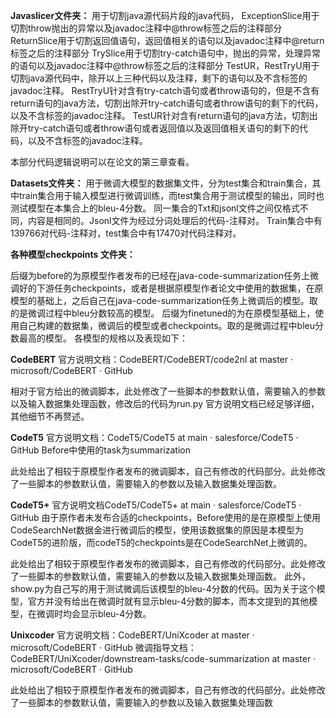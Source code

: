 **Javaslicer文件夹：**
用于切割java源代码片段的java代码，
ExceptionSlice用于切割throw抛出的异常以及javadoc注释中@throw标签之后的注释部分
ReturnSlice用于切割返回值语句，返回值相关的语句以及javadoc注释中@return标签之后的注释部分
TrySlice用于切割try-catch语句中，抛出的异常，处理异常的语句以及javadoc注释中@throw标签之后的注释部分
TestUR，RestTryU用于切割java源代码中，除开以上三种代码以及注释，剩下的语句以及不含标签的javadoc注释。
RestTryU针对含有try-catch语句或者throw语句的，但是不含有return语句的java方法，切割出除开try-catch语句或者throw语句的剩下的代码，以及不含标签的javadoc注释。
TestUR针对含有return语句的java方法，切割出除开try-catch语句或者throw语句或者返回值以及返回值相关语句的剩下的代码，以及不含标签的javadoc注释。


本部分代码逻辑说明可以在论文的第三章查看。

**Datasets文件夹：**
用于微调大模型的数据集文件，分为test集合和train集合，其中train集合用于输入模型进行微调训练，而test集合用于测试模型的输出，同时也测试模型在本集合上的bleu-4分数。
同一集合的Txt和jsonl文件之间仅格式不同，内容是相同的。Jsonl文件为经过分词处理后的代码-注释对。
Train集合中有139766对代码-注释对，test集合中有17470对代码注释对。


**各种模型checkpoints	文件夹：**


后缀为before的为原模型作者发布的已经在java-code-summarization任务上微调好的下游任务checkpoints，或者是根据原模型作者论文中使用的数据集，在原模型的基础上，之后自己在java-code-summarization任务上微调后的模型。取的是微调过程中bleu分数较高的模型。
后缀为finetuned的为在原模型基础上，使用自己构建的数据集，微调后的模型或者checkpoints。取的是微调过程中bleu分数最高的模型。
各模型的规格以及表现如下：

**CodeBERT**
官方说明文档：CodeBERT/CodeBERT/code2nl at master · microsoft/CodeBERT · GitHub


相对于官方给出的微调脚本，此处修改了一些脚本的参数默认值，需要输入的参数以及输入数据集处理函数，修改后的代码为run.py
官方说明文档已经足够详细，其他细节不再赘述。

**CodeT5**
官方说明文档：CodeT5/CodeT5 at main · salesforce/CodeT5 · GitHub
Before中使用的task为summarization


此处给出了相较于原模型作者发布的微调脚本，自己有修改的代码部分。此处修改了一些脚本的参数默认值，需要输入的参数以及输入数据集处理函数。

**CodeT5+**
官方说明文档CodeT5/CodeT5+ at main · salesforce/CodeT5 · GitHub
由于原作者未发布合适的checkpoints，Before使用的是在原模型上使用CodeSearchNet数据金进行微调后的模型，使用该数据集的原因是本模型为CodeT5的进阶版，而codeT5的checkpoints是在CodeSearchNet上微调的。


此处给出了相较于原模型作者发布的微调脚本，自己有修改的代码部分。此处修改了一些脚本的参数默认值，需要输入的参数以及输入数据集处理函数。
此外，show.py为自己写的用于测试微调后该模型的bleu-4分数的代码。因为关于这个模型，官方并没有给出在微调时就有显示bleu-4分数的脚本，而本文提到的其他模型，在微调时均会显示bleu-4分数。

**Unixcoder**
官方说明文档：CodeBERT/UniXcoder at master · microsoft/CodeBERT · GitHub
微调指导文档：
CodeBERT/UniXcoder/downstream-tasks/code-summarization at master · microsoft/CodeBERT · GitHub


此处给出了相较于原模型作者发布的微调脚本，自己有修改的代码部分。此处修改了一些脚本的参数默认值，需要输入的参数以及输入数据集处理函数
